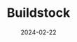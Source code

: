 ---  
layout: startup_page  
title: "Buildstock"  
id: "buildstock.com"  
permalink: "/buildstockbuildstock.com02222024/"  
website: "https://www.buildstock.com/"  
funding_round: "Pre-Seed"  
funding_amount: "$1.6M"  
investors: "Precursor, MGV, XFactor, RefashionD, Osuke Honda (DCM), Nihal Mehta (Eniac), Shruti Gandhi (Array Ventures), Tom Peterson (Rally Ventures), Yun-Fang Juan, Mark G (m]x[v Capital)"  
about: "Buildstock is a B2B marketplace and fintech platform for construction materials, streamlining sales and procurement for builders and suppliers. It offers AI-driven product discovery, cost savings, faster lead times, and transparent tracking, solving the issue of late payments in the industry. The platform aims to revolutionize the construction industry through increased efficiency and transparency."  
markets: "Fintech, Construction, AI, Building Materials, Business/Productivity Software, Other Commercial Services, Media and Information Services (B2B)"  
hq: "New York, New York, United States"  
founded_year: "2022"  
linkedin: "https://www.linkedin.com/company/buildstock"  
twitter: "https://twitter.com/buildstock1"  
instagram: ""  
facebook: "https://www.facebook.com/Buildstock.us"  
crunchbase: "https://www.crunchbase.com/organization/buildstock"  
pitchbook: "https://pitchbook.com/profiles/company/506844-37"  

date_display: "22-Feb-2024"  
date: "2024-02-22"

# SEO Optimization  
meta_title: "Buildstock - Pre-Seed Funding ($1.6M)"  
meta_description: "Buildstock, Buildstock is a B2B marketplace and fintech platform for construction materials, streamlining sales and procurement for builders and suppliers. It off..."  
meta_keywords: "Buildstock, Fintech, Construction, AI, Building Materials, Business/Productivity Software, Other Commercial Services, Media and Information Services (B2B), Pre-Seed funding"  
canonical_url: "https://startup.projectstartups.com/buildstockbuildstock.com02222024/"  
---